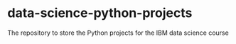 # data-science-python-projects
The repository to store the Python projects for the IBM data science course 
